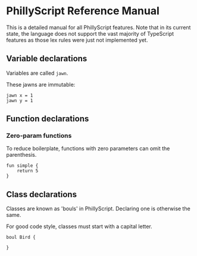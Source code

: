 # PhillyScript Reference Manual

This is a detailed manual for all PhillyScript features. Note that in its
current state, the language does not support the vast majority of TypeScript
features as those lex rules were just not implemented yet.

## Variable declarations

Variables are called `jawn`.

These jawns are immutable:

```
jawn x = 1
jawn y = 1
```

## Function declarations

### Zero-param functions

To reduce boilerplate, functions with zero parameters can omit the parenthesis.

```
fun simple {
    return 5
}
```

## Class declarations

Classes are known as 'bouls' in PhillyScript. Declaring one is otherwise
the same.

For good code style, classes must start with a capital letter.

```
boul Bird {

}
```
